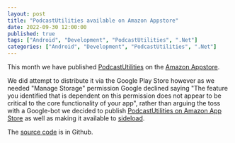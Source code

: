 ```yaml
---
layout: post
title: "PodcastUtilities available on Amazon Appstore"
date: 2022-09-30 12:00:00
published: true
tags: ["Android", "Development", "PodcastUtilities", ".Net"]
categories: ["Android", "Development", "PodcastUtilities", ".Net"]
---
```


This month we have published [PodcastUtilities][podcastutilities-source] on the [Amazon Appstore][amazon-appstore].

We did attempt to distribute it via the Google Play Store however as we needed "Manage Storage" permission Google declined saying "The feature you identified that is dependent on this permission does not appear to be critical to the core functionality of your app", rather than arguing the toss with a Google-bot we decided to publish [PodcastUtilities on Amazon App Store][podcastutilities-amazon] as well as making it available to [sideload][podcastutilities-sideload].

The [source code][podcastutilities-source] is in Github.


[podcastutilities-source]:      https://github.com/derekwilson/PodcastUtilities
[podcastutilities-sideload]:    https://github.com/derekwilson/PodcastUtilities/tree/master/Android/Support/_PreBuiltPackages
[podcastutilities-amazon]:      https://www.amazon.com/dp/B0BG7SZJTL/
[amazon-appstore]:              https://www.amazon.com/gp/mas/get-appstore/android

